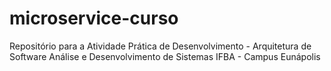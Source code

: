 # microservice-curso

Repositório para a Atividade Prática de Desenvolvimento - Arquitetura de Software
Análise e Desenvolvimento de Sistemas
IFBA - Campus Eunápolis
